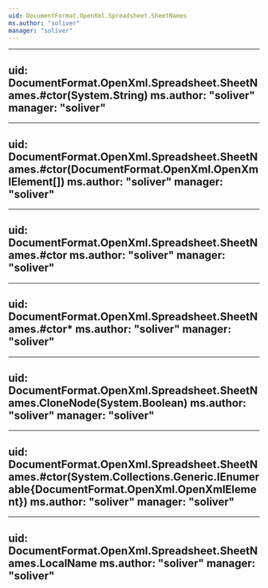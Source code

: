 ```yaml
---
uid: DocumentFormat.OpenXml.Spreadsheet.SheetNames
ms.author: "soliver"
manager: "soliver"
---
```


---
uid: DocumentFormat.OpenXml.Spreadsheet.SheetNames.#ctor(System.String)
ms.author: "soliver"
manager: "soliver"
---

---
uid: DocumentFormat.OpenXml.Spreadsheet.SheetNames.#ctor(DocumentFormat.OpenXml.OpenXmlElement[])
ms.author: "soliver"
manager: "soliver"
---

---
uid: DocumentFormat.OpenXml.Spreadsheet.SheetNames.#ctor
ms.author: "soliver"
manager: "soliver"
---

---
uid: DocumentFormat.OpenXml.Spreadsheet.SheetNames.#ctor*
ms.author: "soliver"
manager: "soliver"
---

---
uid: DocumentFormat.OpenXml.Spreadsheet.SheetNames.CloneNode(System.Boolean)
ms.author: "soliver"
manager: "soliver"
---

---
uid: DocumentFormat.OpenXml.Spreadsheet.SheetNames.#ctor(System.Collections.Generic.IEnumerable{DocumentFormat.OpenXml.OpenXmlElement})
ms.author: "soliver"
manager: "soliver"
---

---
uid: DocumentFormat.OpenXml.Spreadsheet.SheetNames.LocalName
ms.author: "soliver"
manager: "soliver"
---
